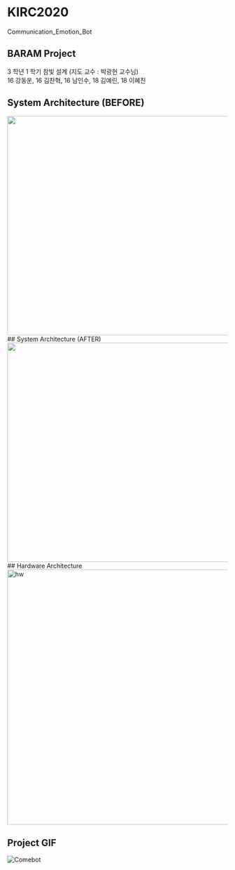 # KIRC2020
  
Communication_Emotion_Bot

## BARAM Project  
  
3 학년 1 학기 참빛 설계 (지도 교수 : 박광현 교수님)  
16 강동운, 16 김찬혁, 16 남인수, 18 김예린, 18 이혜진  


## System Architecture (BEFORE)
<img src="https://user-images.githubusercontent.com/52673977/73717132-40538480-475c-11ea-8513-fb641a1aa128.png" width="800" height="500" />
## System Architecture (AFTER)
<img src="https://user-images.githubusercontent.com/52377778/86989541-962dcc00-c1d5-11ea-8c95-35a59bc03dde.PNG" width="800" height="500" />
## Hardware Architecture
<img width="582" alt="hw" src="https://user-images.githubusercontent.com/52673977/77333956-83e36b80-6d67-11ea-809c-83a00d6180e6.png">

## Project GIF
![Comebot](https://user-images.githubusercontent.com/52377778/86989198-da6c9c80-c1d4-11ea-82a9-291e643d15d4.gif)

